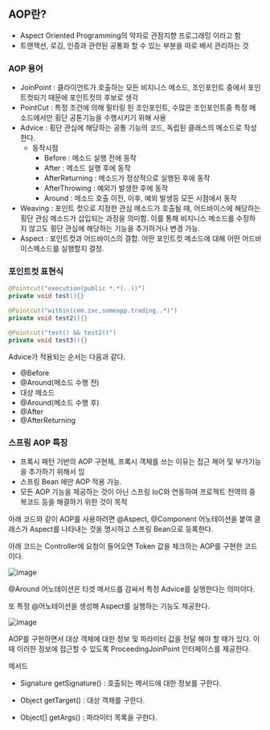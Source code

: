 ## AOP란?

- Aspect Oriented Programming의 약자로 관점지향 프로그래밍 이라고 함
- 트랜잭션, 로깅, 인증과 관련된 공통화 할 수 있는 부분을 따로 배서 관리하는 것

### AOP 용어

- JoinPoint : 클라이언트가 호출하는 모든 비지니스 메소드, 조인포인트 중에서 포인트컷되기 때문에 포인트컷의 후보로 생각
- PointCut : 특정 조건에 의해 필터링 된 조인포인트, 수많은 조인포인트중 특정 메소드에서만 횡단 공톤기능을 수행시키기 위해 사용
- Advice : 횡단 관심에 해당하는 공통 기능의 코드, 독립된 클래스의 메소드로 작성한다.
    - 동작시점
        - Before : 메소드 실행 전에 동작
        - After : 메소드 실행 후에 동작
        - AfterReturning : 메소드가 정상적으로 실행된 후에 동작
        - AfterThrowing : 예외가 발생한 후에 동작
        - Around : 메소드 호출 이전, 이후, 예외 발생등 모든 시점에서 동작
- Weaving : 포인트 컷으로 지정한 관심 메소드가 호출될 때, 어드바이스에 해당하는 횡단 관심 메소드가 삽입되는 과정을 의미함. 이를 통해 비지니스 메소드를 수정하지 않고도 횡단 관심에 해당하는 기능을 추가하거나 변경 가능.
- Aspect : 포인트컷과 어드바이스의 결합. 어떤 포인트컷 메소드에 대해 어떤 어드바이스메소드를 실행할지 결정.

### 포인트컷 표현식

```java
@Pointcut("execution(public *.*(..))")
private void test(){}

@Pointcut("within(com.zxc,someapp.trading..*)")
private void test2(){}

@Pointcut("test() && test2()")
private void test3(){}
```

Advice가 적용되는 순서는 다음과 같다.

- @Before
- @Around(메소드 수행 전)
- 대상 메소드
- @Around(메소드 수행 후)
- @After
- @AfterReturning

### 스프링 AOP 특징

- 프록시 패턴 기반의 AOP 구현체, 프록시 객체를 쓰는 이유는 접근 제어 및 부가기능을 추가하기 위해서 임
- 스프링 Bean 에만 AOP 적용 가능.
- 모든 AOP 기능을 제공하는 것이 아닌 스프링 IoC와 연동하여 프로젝트 전역의 중복코드 등을 해결하기 위한 것이 목적

아래 코드와 같이 AOP를 사용하려면 @Aspect, @Component 어노테이션을 붙여 클래스가 Aspect를 나타내는 것을 명시하고 스프링 Bean으로 등록한다.

아래 코드는 Controller에 요청이 들어오면 Token 값을 체크하는 AOP를 구현한 코드이다.

![image](https://user-images.githubusercontent.com/79154652/142518487-4c93132a-8e0c-4215-95a9-ccbf42afbed3.png)

@Around 어노테이션은 타겟 메서드를 감싸서 특정 Advice를 실행한다는 의미이다.

또 특정 @어노테이션을 생성해 Aspect를 실행하는 기능도 제공한다.

![image](https://user-images.githubusercontent.com/79154652/142518815-8ed67f65-62d0-41ac-af18-23eb9bbe3f33.png)


AOP를 구현하면서 대상 객체에 대한 정보 및 파라미터 값을 전달 해야 할 때가 있다. 이때 이러한 정보에 접근할 수 있도록 ProceedingJoinPoint 인터페이스를 제공한다.

메서드

- Signature getSignature() : 호출되는 메서드에 대한 정보를 구한다.

- Object getTarget() : 대상 객체를 구한다.

- Object[] getArgs() : 파라미터 목록을 구한다.

